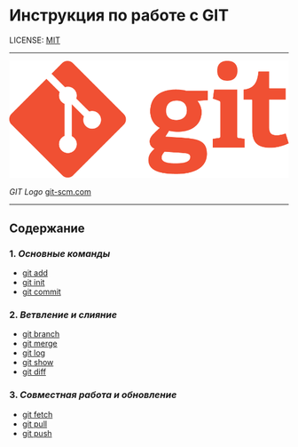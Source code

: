 # Инструкция по работе с GIT

LICENSE: [MIT](/ADDONS/License.md)

---

![LOGO](ADDONS/Git-Logo-1788c.png)

*GIT Logo* [git-scm.com](https://git-scm.com/downloads/logos)

---

## Содержание

### 1. *Основные команды*
* [git add](CONTENT\add.md)
* [git init](CONTENT\init.md)
* [git commit](CONTENT\commit.md) 

### 2. *Ветвление и слияние*
* [git branch](CONTENT\branch.md)
* [git merge](CONTENT\merge.md)
* [git log](CONTENT\log.md)
* [git show](CONTENT\show.md)
* [git diff](CONTENT\diff.md)

### 3. *Совместная работа и обновление*
* [git fetch](CONTENT\fetch.md)
* [git pull](CONTENT\pull.md)
* [git push](CONTENT\push.md)








